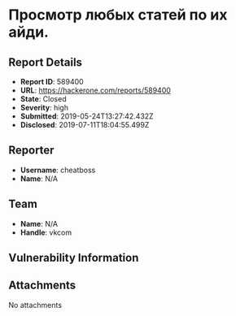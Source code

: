 # Просмотр любых статей по их айди.

## Report Details
- **Report ID**: 589400
- **URL**: https://hackerone.com/reports/589400
- **State**: Closed
- **Severity**: high
- **Submitted**: 2019-05-24T13:27:42.432Z
- **Disclosed**: 2019-07-11T18:04:55.499Z

## Reporter
- **Username**: cheatboss
- **Name**: N/A

## Team
- **Name**: N/A
- **Handle**: vkcom

## Vulnerability Information


## Attachments
No attachments
